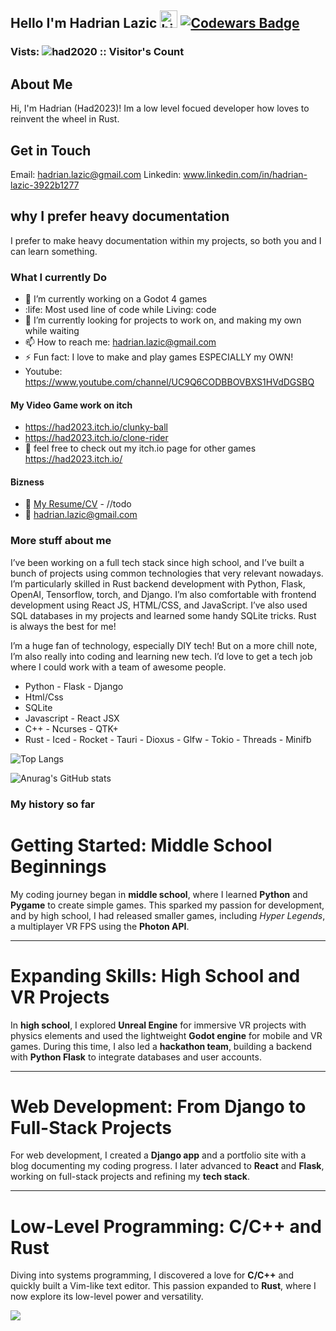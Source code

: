 ## Hello I'm Hadrian Lazic <img src="https://user-images.githubusercontent.com/1303154/88677602-1635ba80-d120-11ea-84d8-d263ba5fc3c0.gif" width="28px" height="28px" alt="hi"> [![Codewars Badge](https://www.codewars.com/users/had2020/badges/large)](https://www.codewars.com/users/dhanushka)

### Vists:  <img src="https://profile-counter.glitch.me/{had2020}/count.svg" alt="had2020 :: Visitor's Count" />

## About Me
Hi, I'm Hadrian (Had2023)! Im a low level focued developer how loves to reinvent the wheel in Rust.

## Get in Touch
Email: hadrian.lazic@gmail.com
Linkedin: www.linkedin.com/in/hadrian-lazic-3922b1277

## why I prefer heavy documentation
I prefer to make heavy documentation within my projects, so both you and I can learn something.

### What I currently Do

- 🔭 I’m currently working on a Godot 4 games
- :life: Most used line of code while Living: code
- 🤔 I’m currently looking for projects to work on, and making my own while waiting
- 📫 How to reach me: hadrian.lazic@gmail.com
- ⚡ Fun fact: I love to make and play games ESPECIALLY my OWN!
- Youtube: https://www.youtube.com/channel/UC9Q6CODBBOVBXS1HVdDGSBQ

#### My Video Game work on itch 

- https://had2023.itch.io/clunky-ball
- https://had2023.itch.io/clone-rider
- 🚀 feel free to check out my itch.io page for other games https://had2023.itch.io/


#### Bizness
- :paperclip: [My Resume/CV](https://google.com) - //todo
- :email: hadrian.lazic@gmail.com

### More stuff about me
I’ve been working on a full tech stack since high school, and I’ve built a bunch of projects using common technologies that very relevant nowadays. I’m particularly skilled in Rust backend development with Python, Flask, OpenAI, Tensorflow, torch, and Django. I’m also comfortable with frontend development using React JS, HTML/CSS, and JavaScript. I’ve also used SQL databases in my projects and learned some handy SQLite tricks. Rust is always the best for me!

I’m a huge fan of technology, especially DIY tech! But on a more chill note, I’m also really into coding and learning new tech. I’d love to get a tech job where I could work with a team of awesome people. 

- Python - Flask - Django 
- Html/Css
- SQLite
- Javascript - React JSX
- C++ - Ncurses - QTK+
- Rust - Iced - Rocket - Tauri - Dioxus - Glfw - Tokio - Threads - Minifb

![Top Langs](https://github-readme-stats.vercel.app/api/top-langs/?username=had2020&hide=html&theme=transparent)

![Anurag's GitHub stats](https://github-readme-stats.vercel.app/api?username=had2020&show=reviews,discussions_started,discussions_answered,prs_merged,prs_merged_percentage&theme=transparent)

### My history so far
# Getting Started: Middle School Beginnings
My coding journey began in **middle school**, where I learned **Python** and **Pygame** to create simple games. This sparked my passion for development, and by high school, I had released smaller games, including *Hyper Legends*, a multiplayer VR FPS using the **Photon API**.

---

# Expanding Skills: High School and VR Projects
In **high school**, I explored **Unreal Engine** for immersive VR projects with physics elements and used the lightweight **Godot engine** for mobile and VR games. During this time, I also led a **hackathon team**, building a backend with **Python Flask** to integrate databases and user accounts.

---

# Web Development: From Django to Full-Stack Projects
For web development, I created a **Django app** and a portfolio site with a blog documenting my coding progress. I later advanced to **React** and **Flask**, working on full-stack projects and refining my **tech stack**.

---

# Low-Level Programming: C/C++ and Rust
Diving into systems programming, I discovered a love for **C/C++** and quickly built a Vim-like text editor. This passion expanded to **Rust**, where I now explore its low-level power and versatility.

<img src="https://github-profile-trophy.vercel.app/?username=had2020&theme=juicyfresh&no-bg=true" />
